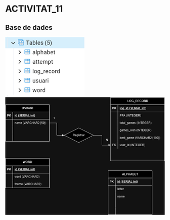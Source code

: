 # ACTIVITAT_11

## Base de dades

![Resultat](./images/tables_created.png)
![Resultat](./images/Penjat_BD.drawio.png)
